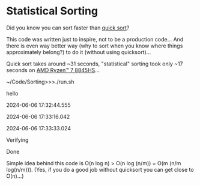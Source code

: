 # Statistical Sorting

Did you know you can sort faster than [quick sort](https://en.wikipedia.org/wiki/Quicksort)?

This code was written just to inspire, not to be a production code... And there is even way better way (why to sort when you know where things approximately belong?) to do it (without using quicksort)...

Quick sort takes around ~31 seconds, "statistical" sorting took only ~17 seconds on [AMD Ryzen™ 7 8845HS](https://www.amd.com/en/products/processors/laptop/ryzen/8000-series/amd-ryzen-7-8845hs.html)...

~/Code/Sorting>>>./run.sh

hello

2024-06-06 17:32:44.555

2024-06-06 17:33:16.042

2024-06-06 17:33:33.024

Verifying

Done


Simple idea behind this code is O(n log n) > O(n log (n/m)) = O(m (n/m log(n/m))). (Yes, if you do a good job without quicksort you can get close to O(n)...)
